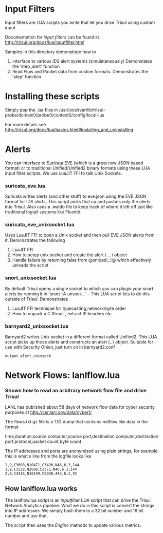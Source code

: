 Input Filters 
=============


Input filters are LUA scripts you write that let you drive Trisul using custom input.

Documentation for _input filters_ can be found at http://trisul.org/docs/lua/inputfilter.html


Samples in this directory demonstrate how to 

1.  Interface to various IDS alert systems (simulataneously) Demonstates the 'step_alert' function
2.  Read Flow and Packet data from custom formats. Demonstrates the 'step' function 


Installing these scripts
========================

Simply pop the .lua files  in /usr/local/var/lib/trisul-probe/domain0/probe0/context0/config/local-lua 

For more details see http://trisul.org/docs/lua/basics.html#installing_and_uninstalling


Alerts 
======

You can interface to Suricata EVE (which is a great new JSON based format) or to traditional Unified/Unified2 
binary formats using these LUA input filter scripts. We use LuaJIT FFI to talk Unix Sockets. 


### suricata_eve.lua
Suricata writes alerts (and other stuff) to eve.json using the EVE JSON format for IDS alerts.
This script picks that up and pushes _only_ the alerts into Trisul. Also uses a .waldo file to keep track
of where it left off just like traditional logtail systems like Fluentd.


### suricata_eve_unixsocket.lua 
Uses LuaJIT FFI to open a Unix socket and then pull EVE JSON alerts from it.  Demonstrates  the following

1. LuaJIT FFI 
2. How to setup unix socket and create the alert { .. } object 
3. Handle failure by returning false from @onload(..)@ which effectively unloads the script


### snort_unixsocket.lua
By default Trisul opens a single socket to which you can plugin your snort alerts by running it in
'snort -A unsock ..'  - This LUA script lets to do this outside of Trisul.  Demonstrates

1. LuaJIT FFI technique for typecasting,network/byte order 
2. How to unpack a C Struct , extract IP headers etc

### barnyard2_unixsocket.lua
Barnyard2 writes Unix socket in a different format  called Unified2. This LUA script picks up those alerts
and constructs an alert {..} object.   Suitable for use with Security Onion, just turn on  in barnyard2.conf

````
output alert_unixsock
````




Network Flows:  lanlflow.lua 
===============

### Shows how to read an arbitrary network flow file and drive Trisul 


LANL has published about 58 days of network flow data for cyber security purposes at
http://csr.lanl.gov/data/cyber1/

The flows.txt.gz file is a 1.1G dump that contains netflow like data in the format

time,duration,source computer,source port,destination computer,destination port,protocol,packet count,byte count

The IP addresses and ports are anonymized using plain strings, for example this is what a line from the logfile looks like 

````
1,9,C3090,N10471,C3420,N46,6,3,144
1,9,C3538,N2600,C3371,N46,6,3,144
2,0,C4316,N10199,C5030,443,6,2,92
````


How lanlflow.lua works
----------------------
The lanlflow.lua script is an *inputfilter* LUA script that can drive the Trisul Network Analytics pipeline. 
What we do in this script is convert the strings into IP addresses. We simply hash them to a 32 bit number and 16 bit number and use that. 

The script then uses the _Engine_ methods to update various metrics.






